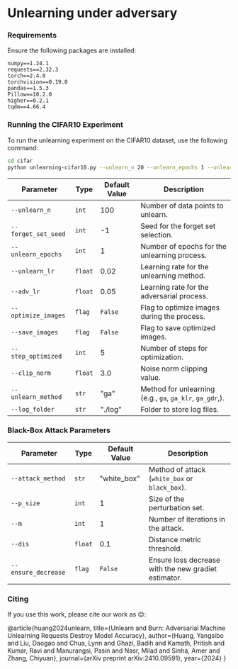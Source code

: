 # Unlearning under adversary

### Requirements
Ensure the following packages are installed:

```
numpy==1.24.1
requests==2.32.3
torch==2.4.0
torchvision==0.19.0
pandas==1.5.3
Pillow==10.2.0
higher==0.2.1
tqdm==4.66.4
```


### Running the CIFAR10 Experiment

To run the unlearning experiment on the CIFAR10 dataset, use the following command:
```bash
cd cifar
python unlearning-cifar10.py --unlearn_n 20 --unlearn_epochs 1 --unlearn_lr 0.02 --optimize_images --log_folder ./log --step_optimized 1000
```



| Parameter                | Type    | Default Value | Description                                      |
|--------------------------|---------|---------------|--------------------------------------------------|
| `--unlearn_n`             | `int`   | 100           | Number of data points to unlearn.                |
| `--forget_set_seed`       | `int`   | -1            | Seed for the forget set selection.              |
| `--unlearn_epochs`        | `int`   | 1             | Number of epochs for the unlearning process.      |
| `--unlearn_lr`            | `float` | 0.02          | Learning rate for the unlearning method.       |
| `--adv_lr`                | `float` | 0.05          | Learning rate for the adversarial process.        |
| `--optimize_images`       | `flag`  | `False`       | Flag to optimize images during the process.       |
| `--save_images`           | `flag`  | `False`       | Flag to save optimized images.                    |
| `--step_optimized`        | `int`   | 5             | Number of steps for optimization.                 |
| `--clip_norm`             | `float` | 3.0           | Noise norm clipping value.                    |
| `--unlearn_method`        | `str`   | "ga"          | Method for unlearning (e.g., `ga`, `ga_klr`, `ga_gdr`,).  |
| `--log_folder`            | `str`   | "./log"       | Folder to store log files.                       |


### Black-Box Attack Parameters

| Parameter                | Type    | Default Value | Description                                      |
|--------------------------|---------|---------------|--------------------------------------------------|
| `--attack_method`         | `str`   | "white_box"   | Method of attack (`white_box` or `black_box`).    |
| `--p_size`                | `int`   | 1             | Size of the perturbation set.                    |
| `--m`                     | `int`   | 1             | Number of iterations in the attack.              |
| `--dis`                   | `float` | 0.1           | Distance metric threshold.                       |
| `--ensure_decrease`       | `flag`  | `False`       | Ensure loss decrease with the new gradiet estimator. |


### Citing
If you use this work, please cite our work as 😊:

@article{huang2024unlearn,
  title={Unlearn and Burn: Adversarial Machine Unlearning Requests Destroy Model Accuracy},
  author={Huang, Yangsibo and Liu, Daogao and Chua, Lynn and Ghazi, Badih and Kamath, Pritish and Kumar, Ravi and Manurangsi, Pasin and Nasr, Milad and Sinha, Amer and Zhang, Chiyuan},
  journal={arXiv preprint arXiv:2410.09591},
  year={2024}
}